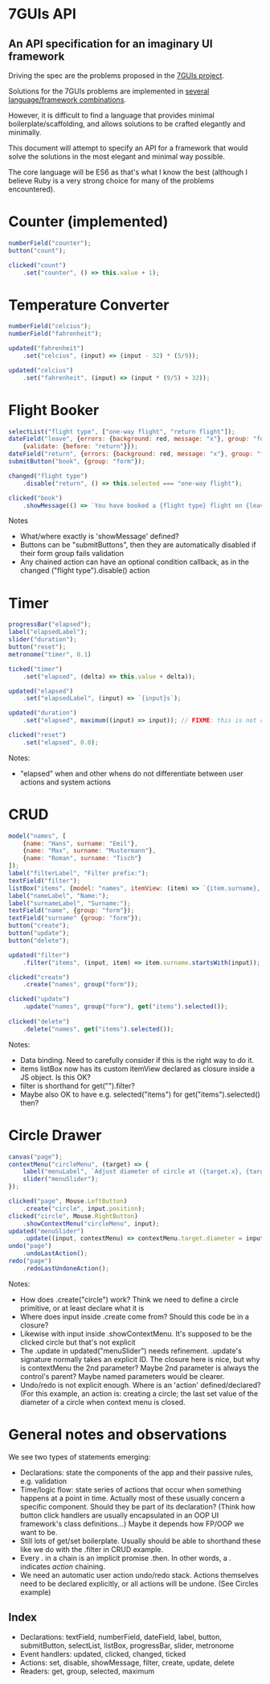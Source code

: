 # 7GUIs API

## An API specification for an imaginary UI framework

Driving the spec are the problems proposed in the [7GUIs project](https://github.com/eugenkiss/7guis/wiki).

Solutions for the 7GUIs problems are implemented in [several language/framework combinations](https://github.com/eugenkiss/7guis).

However, it is difficult to find a language that provides minimal boilerplate/scaffolding, and allows solutions to be crafted elegantly and minimally.

This document will attempt to specify an API for a framework that would solve the solutions in the most elegant and minimal way possible.

The core language will be ES6 as that's what I know the best (although I believe Ruby is a very strong choice for many of the problems encountered).

# Counter (implemented)

```javascript
numberField("counter");
button("count");

clicked("count")
	.set("counter", () => this.value + 1);
```

# Temperature Converter

```javascript
numberField("celcius");
numberField("fahrenheit");

updated("fahrenheit")
	.set("celcius", (input) => (input - 32) * (5/9));

updated("celcius")
	.set("fahrenheit", (input) => (input * (9/5) + 32));
```

# Flight Booker

```javascript
selectList("flight type", ["one-way flight", "return flight"]);
dateField("leave", {errors: {background: red, message: "x"}, group: "form"},
	{validate: {before: "return"}});
dateField("return", {errors: {background: red, message: "x"}, group: "form"});
submitButton("book", {group: "form"});

changed("flight type")
	.disable("return", () => this.selected === "one-way flight");

clicked("book")
	.showMessage(() => `You have booked a {flight type} flight on {leave}`); // TODO: if return also show 'and {return}'
```

Notes
* What/where exactly is 'showMessage' defined?
* Buttons can be "submitButtons", then they are automatically disabled if their form group fails validation
* Any chained action can have an optional condition callback, as in the changed ("flight type").disable() action


# Timer

```javascript
progressBar("elapsed");
label("elapsedLabel");
slider("duration");
button("reset");
metronome("timer", 0.1)

ticked("timer")
	.set("elapsed", (delta) => this.value + delta));

updated("elapsed")
	.set("elapsedLabel", (input) => `{input}s`);

updated("duration")
	.set("elapsed", maximum((input) => input)); // FIXME: this is not readable.

clicked("reset")
	.set("elapsed", 0.0);
```

Notes:
* "elapsed" when and other whens do not differentiate between user actions and system actions

# CRUD

```javascript
model("names", [
	{name: "Hans", surname: "Emil"},
	{name: "Max", surname: "Mustermann"},
	{name: "Roman", surname: "Tisch"}
]);
label("filterLabel", "Filter prefix:");
textField("filter");
listBox("items", {model: "names", itemView: (item) => `{item.surname}, {item.name}`});
label("nameLabel", "Name:");
label("surnameLabel", "Surname:");
textField("name", {group: "form"});
textField("surname" {group: "form"});
button("create");
button("update");
button("delete");

updated("filter")
	.filter("items", (input, item) => item.surname.startsWith(input)); // very tricky. How does function pass input from filter with item from items? API strangeness. It's very concise and quite readable, though.

clicked("create")
	.create("names", group("form"));

clicked("update")
	.update("names", group("form"), get("items").selected());
	
clicked("delete")
	.delete("names", get("items").selected());
```

Notes:
* Data binding. Need to carefully consider if this is the right way to do it.
* items listBox now has its custom itemView declared as closure inside a JS object. Is this OK?
* filter is shorthand for get("").filter?
* Maybe also OK to have e.g. selected("items") for get("items").selected() then?

# Circle Drawer

```javascript
canvas("page");
contextMenu("circleMenu", (target) => {
	label("menuLabel", `Adjust diameter of circle at ({target.x}, {target.y})`);
	slider("menuSlider");
});

clicked("page", Mouse.LeftButton)
	.create("circle", input.position);
clicked("circle", Mouse.RightButton)
	.showContextMenu("circleMenu", input);
updated("menuSlider")
	.update((input, contextMenu) => contextMenu.target.diameter = input.value); // hmmm.
undo("page")
	.undoLastAction();
redo("page")
	.redoLastUndoneAction();
```

Notes:
* How does .create("circle") work? Think we need to define a circle primitive, or at least declare what it is
* Where does input inside .create come from? Should this code be in a closure?
* Likewise with input inside .showContextMenu. It's supposed to be the clicked circle but that's not explicit
* The .update in updated("menuSlider") needs refinement. .update's signature normally takes an explicit ID. The closure here is nice, but why is contextMenu the 2nd parameter? Maybe 2nd parameter is always the control's parent? Maybe named parameters would be clearer.
* Undo/redo is not explicit enough. Where is an 'action' defined/declared? (For this example, an action is: creating a circle; the last set value of the diameter of a circle when context menu is closed.

# General notes and observations

We see two types of statements emerging:
* Declarations: state the components of the app and their passive rules, e.g. validation
* Time/logic flow: state series of actions that occur when something happens at a point in time. Actually most of these usually concern a specific component. Should they be part of its declaration? (Think how button click handlers are usually encapsulated in an OOP UI framework's class definitions...) Maybe it depends how FP/OOP we want to be.
* Still lots of get/set boilerplate. Usually should be able to shorthand these like we do with the .filter in CRUD example.
* Every . in a chain is an implicit promise .then. In other words, a . indicates *action* chaining.
* We need an automatic user action undo/redo stack. Actions themselves need to be declared explicitly, or all actions will be undone. (See Circles example)

## Index

* Declarations: textField, numberField, dateField, label, button, submitButton, selectList, listBox, progressBar, slider, metronome
* Event handlers: updated, clicked, changed, ticked
* Actions: set, disable, showMessage, filter, create, update, delete
* Readers: get, group, selected, maximum
